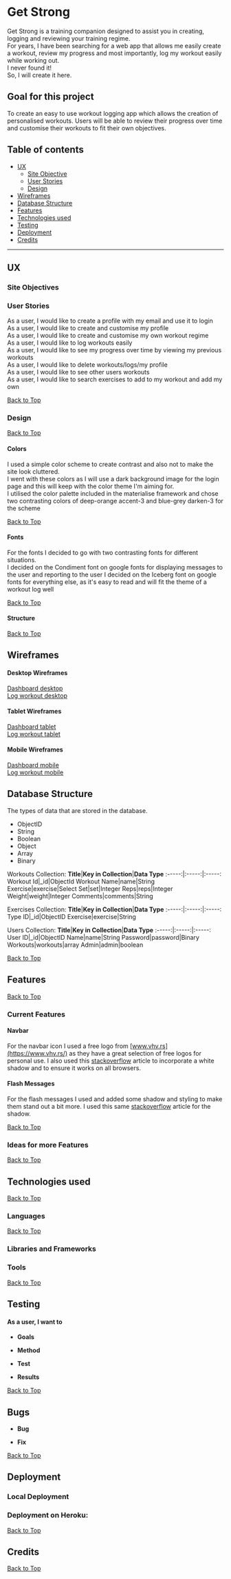 # **Get Strong**

Get Strong is a training companion designed to assist you in creating, 
logging and reviewing your training regime.  
For years, I have been searching for a web app that allows me easily create a workout, 
review my progress and most importantly, 
log my workout easily while working out.  
I never found it!  
So, I will create it here.

## **Goal for this project**

To create an easy to use workout logging app which allows the creation of personalised workouts.
Users will be able to review their progress over time and customise their workouts to fit their own objectives.
<a></a>

## Table of contents 
* [UX](#ux)
    * [Site Objective](#site-objectives)
    * [User Stories](#user-stories)
    * [Design](#design)
* [Wireframes](#wireframes)
* [Database Structure](#database-structure)
* [Features](#features)
* [Technologies used](#technologies-used)
* [Testing](#testing)
* [Deployment](#deployment)
* [Credits](#credits)

--- 

<a name="ux"></a>

## **UX**

### **Site Objectives**

### **User Stories**
As a user, I would like to create a profile with my email and use it to login  
As a user, I would like to create and customise my profile  
As a user, I would like to create and customise my own workout regime  
As a user, I would like to log workouts easily  
As a user, I would like to see my progress over time by viewing my previous workouts  
As a user, I would like to delete workouts/logs/my profile  
As a user, I would like to see other users workouts  
As a user, I would like to search exercises to add to my workout and add my own  

[Back to Top](#table-of-contents)

<a></a>

### **Design**

[Back to Top](#table-of-contents)

<a></a>

#### Colors

I used a simple color scheme to create contrast and also not to make the site look cluttered.  
I went with these colors as I will use a dark background image for the login page and this will keep with the color theme I'm aiming for.  
I utilised the color palette included in the materialise framework and chose two contrasting colors of deep-orange accent-3 and blue-grey darken-3 for the scheme

[Back to Top](#table-of-contents)

<a></a>

#### Fonts

For the fonts I decided to go with two contrasting fonts for different situations.  
I decided on the Condiment font on google fonts for displaying messages to the user and reporting to the user
I decided on the Iceberg font on google fonts for everything else, as it's easy to read and will fit the theme of a workout log well

[Back to Top](#table-of-contents)

<a></a>

#### Structure

[Back to Top](#table-of-contents)

<a></a>


## **Wireframes**


#### Desktop Wireframes

[Dashboard desktop](static/wireframes/dashboard_desktop.png)  
[Log workout desktop](static/wireframes/log_workout_desktop.png)

#### Tablet Wireframes

[Dashboard tablet](static/wireframes/dashboard_tablet.png)  
[Log workout tablet](static/wireframes/log_workout_tablet.png)

#### Mobile Wireframes

[Dashboard mobile](static/wireframes/dashboard_mobile.png)   
[Log workout mobile](static/wireframes/log_workout_mobile.png)  



## **Database Structure**

The types of data that are stored in the  database.
- ObjectID
- String
- Boolean
- Object
- Array
- Binary


Workouts Collection:
**Title**|**Key in Collection**|**Data Type**
:-----:|:-----:|:-----:
Workout Id|_id|ObjectId
Workout Name|name|String
Exercise|exercise|Select
Set|set|Integer
Reps|reps|Integer
Weight|weight|Integer
Comments|comments|String


Exercises Collection:
**Title**|**Key in Collection**|**Data Type**
:-----:|:-----:|:-----:
Type ID|_id|ObjectID
Exercise|exercise|String


Users Collection:
**Title**|**Key in Collection**|**Data Type**
:-----:|:-----:|:-----:
User ID|_id|ObjectID
Name|name|String
Password|password|Binary
Workouts|workouts|array
Admin|admin|boolean


[Back to Top](#table-of-contents)

<a></a>

## **Features**

[Back to Top](#table-of-contents)

<a></a>

### **Current Features**

#### Navbar
For the navbar icon I used a free logo from [www.vhv.rs](https://www.vhv.rs/) as they have a great selection of free logos for personal use. 
I also used this [stackoverflow](https://stackoverflow.com/questions/16116319/how-to-create-white-css-box-shadow) article to incorporate a white shadow and to ensure it works on all browsers.  

#### Flash Messages
For the flash messages I used and added some shadow and styling to make them stand out a bit more. 
I used this same [stackoverflow](https://stackoverflow.com/questions/16116319/how-to-create-white-css-box-shadow) article for the shadow. 

[Back to Top](#table-of-contents)

<a></a>

### **Ideas for more Features**



[Back to Top](#table-of-contents)

<a></a>

## **Technologies used**

[Back to Top](#table-of-contents)

<a></a>

### **Languages**

[Back to Top](#table-of-contents)

<a></a>

### **Libraries and Frameworks**


### **Tools**


[Back to Top](#table-of-contents)

<a></a>


## **Testing**

#### As a user, I want to 

* **Goals**    

* **Method**   

* **Test**   

* **Results**    

[Back to Top](#table-of-contents)

<a></a>

## **Bugs**

* **Bug**  

* **Fix**

[Back to Top](#table-of-contents)

<a></a>

## **Deployment**

### Local Deployment
    
### Deployment on Heroku: 
   

[Back to Top](#table-of-contents)

<a></a>

## **Credits**

[Back to Top](#table-of-contents)

<a></a>







